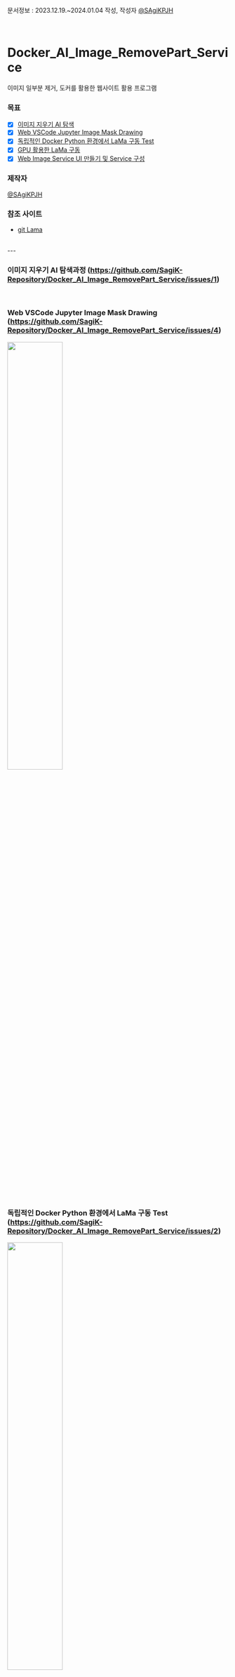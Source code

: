 문서정보 : 2023.12.19.~2024.01.04 작성, 작성자 [@SAgiKPJH](https://github.com/SAgiKPJH)

<br>

# Docker_AI_Image_RemovePart_Service
이미지 일부분 제거, 도커를 활용한 웹사이트 활용 프로그램

### 목표
- [x] [이미지 지우기 AI 탐색](#이미지-지우기-ai-탐색과정-httpsgithubcomsagik-repositorydocker_ai_image_removepart_serviceissues1)
- [x] [Web VSCode Jupyter Image Mask Drawing](#web-vscode-jupyter-image-mask-drawing-httpsgithubcomsagik-repositorydocker_ai_image_removepart_serviceissues4)
- [x] [독립적인 Docker Python 환경에서 LaMa 구동 Test](#독립적인-docker-python-환경에서-lama-구동-test-httpsgithubcomsagik-repositorydocker_ai_image_removepart_serviceissues2)
- [x] [GPU 활용한 LaMa 구동](#gpu-활용한-lama-구동-httpsgithubcomsagik-repositorydocker_ai_image_removepart_serviceissues5)
- [x] [Web Image Service UI 만들기 및 Service 구성](#web-image-service-ui-만들기-및-service-구성-httpsgithubcomsagik-repositorydocker_ai_image_removepart_serviceissues7)

### 제작자
[@SAgiKPJH](https://github.com/SAgiKPJH)

### 참조 사이트
- [git Lama](https://github.com/advimman/lama)

<br>
---
<br>

### 이미지 지우기 AI 탐색과정 (https://github.com/SagiK-Repository/Docker_AI_Image_RemovePart_Service/issues/1)

<br>

### Web VSCode Jupyter Image Mask Drawing (https://github.com/SagiK-Repository/Docker_AI_Image_RemovePart_Service/issues/4)
<img src="https://github.com/SagiK-Repository/Docker_AI_Image_RemovePart_Service/assets/66783849/f926b56a-1e32-4519-a533-f15684f270ad" width=50%/>

<br>

### 독립적인 Docker Python 환경에서 LaMa 구동 Test (https://github.com/SagiK-Repository/Docker_AI_Image_RemovePart_Service/issues/2)

<img src="https://github.com/SagiK-Repository/Docker_AI_Image_RemovePart_Service/assets/66783849/dc893c82-6fa0-4a25-95cd-a85106e7912d" width=50%/>  

- 빠른 시작
  ```bash
  docker run -it --gpus all --name docker-vscode-python_lama -p 18087:8080 -d juhyung1021/docker-vscode-python_lama:1.0-cpu

  # or
  
  nvidia-docker run -it -p 18087:8080 -d juhyung1021/docker-vscode-python_lama:1.0-cpu
  ```
- 이후 브라우저를 통해 `127.0.0.1:18087`로 이동 후 Login 합니다.  
  - ID : user  
  - Password : password  

<img src="https://github.com/SagiK-Repository/Docker_AI_Image_RemovePart_Service/assets/66783849/12774562-53f7-47f8-b890-84a24a7616bd"/>

📽️Video▶️ [<img src="https://github.com/SagiK-Repository/Docker_AI_Image_RemovePart_Service/assets/66783849/43e76597-7052-4c04-b89e-44aea033aae6"/>](https://www.youtube.com/watch?v=WuArNdlpcgM)

<br>

### GPU 활용한 LaMa 구동 (https://github.com/SagiK-Repository/Docker_AI_Image_RemovePart_Service/issues/5)

![image](https://github.com/SagiK-Repository/Docker_AI_Image_RemovePart_Service/assets/66783849/eb520ed7-6b5f-4f57-8914-2ca46630f131)
  
- 빠른 시작  
  - 환경 제공
  ```bash
  docker run -it --gpus all --name docker-vscode-python_lama -p 18087:8080 -d juhyung1021/docker-vscode-python_lama:11.1-gpu
  
  # or
  
  nvidia-docker run -it -p 18087:8080 -d juhyung1021/docker-vscode-python_lama:11.1-gpu
  ```
  - 필요 파일(image, jupyter file) setting 된 image
  ```bash
  docker run -it --gpus all --name vscode-container -p 18087:8080 juhyung1021/docker-vscode-python_lama:set-11.1-gpu
  
  # or
  
  nvidia-docker run -it -p 18087:8080 -d juhyung1021/docker-vscode-python_lama:set-11.1-gpu
  ```

<br><br>

### Web Image Service UI 만들기 및 Service 구성 (https://github.com/SagiK-Repository/Docker_AI_Image_RemovePart_Service/issues/7)

![image](https://github.com/SagiK-Repository/Docker_AI_Image_RemovePart_Service/assets/66783849/98522712-90ee-4094-88fa-eede2bbba084)  
  
📽️Video▶️  

https://github.com/SagiK-Repository/Docker_AI_Image_RemovePart_Service/assets/66783849/67dba7ba-400d-40d1-a184-c3a9d30ab99f  


- 빠른 시작  
  ```bash
  docker run -it --gpus all --name docker-vscode-python_lama -p 10180:80 -p 10181:5000 -d juhyung1021/docker-vscode-python_lama:2.0
  
  # or
  
  nvidia-docker run -it -p 10180:80 -p 10181:5000 -d juhyung1021/docker-vscode-python_lama:2.0
  ```
